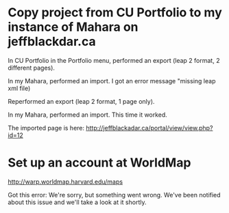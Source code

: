 # Copy project from CU Portfolio to my instance of Mahara on jeffblackdar.ca

In CU Portfolio in the Portfolio menu, performed an export (leap 2 format, 2 different pages).  

In my Mahara, performed an import.  I got an error message "missing leap xml file)

Reperformed an export (leap 2 format, 1 page only).  

In my Mahara, performed an import.  This time it worked.

The imported page is here: http://jeffblackadar.ca/portal/view/view.php?id=12

# Set up an account at WorldMap

http://warp.worldmap.harvard.edu/maps

Got this error:  We're sorry, but something went wrong.  We've been notified about this issue and we'll take a look at it shortly.
